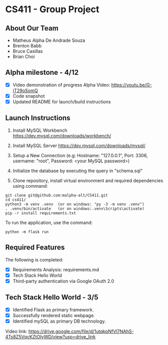 # CS411 - Group Project
## About Our Team
* Matheus Alpha De Andrade Souza
* Brenton Babb
* Bruce Casillas
* Brian Choi

## Alpha milestone - 4/12
  - [x] Video demonstration of progress
        Alpha Video: https://youtu.be/G-iT29oSomQ
  - [x] Code snapshot
  - [x] Updated README for launch/build instructions

## Launch Instructions

1. Install MySQL Workbench https://dev.mysql.com/downloads/workbench/

2. Install MySQL Server https://dev.mysql.com/downloads/mysql/

3. Setup a New Connection (e.g: Hostname: "127.0.0.1", Port: 3306, username: "root", Password: \<your MySQL password\>)

4. Initialize the database by executing the query in "schema.sql"

5. Clone repository, install virtual environment and required dependencies using command:
```
git clone git@github.com:malpha-alt/CS411.git
cd cs411/
python3 -m venv .venv  (or on windows: "py -3 -m venv .venv")
. .venv/bin/activate   (or on windows:.venv\Scripts\activate)
pip -r install requirements.txt
```

To run the application, use the command:
```
python -m flask run
```

## Required Features

The following is completed:
- [x] Requirements Analysis: requirements.md
- [x] Tech Stack Hello World
- [x] Third-party authentication via Google OAuth 2.0   
  
## Tech Stack Hello World - 3/5
  - [x] Identified Flask as primary framework.
  - [x] Successfully rendered static webpage.   
  - [x] Identified mySQL as primary DB technology.
    
Video link: https://drive.google.com/file/d/1utqkpNfVl7NAhS-4Ts8Z5VqcKZtOIyWD/view?usp=drive_link

